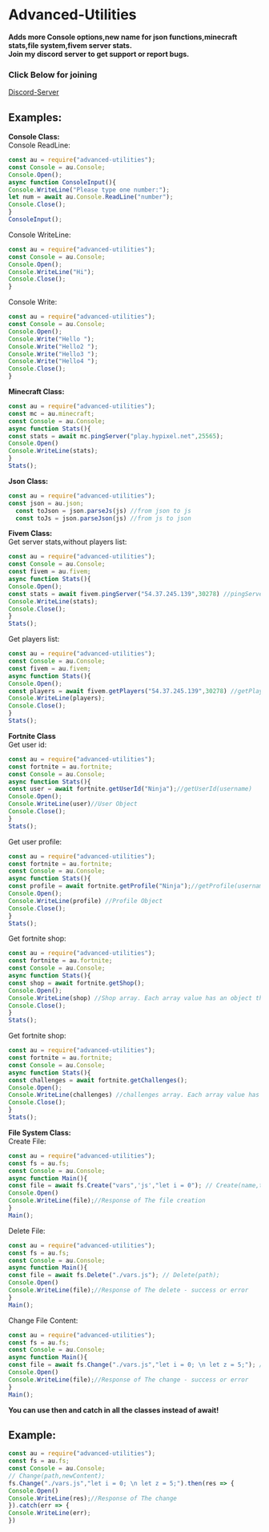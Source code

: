 # Advanced-Utilities
**Adds more Console options,new name for json functions,minecraft stats,file system,fivem server stats.** <br/>
**Join my discord server to get support or report bugs.** 
### Click Below for joining ###
[Discord-Server](https://discord.gg/Ykwr258WSK)
## Examples:  
**Console Class:** \
Console ReadLine:
```javascript
const au = require("advanced-utilities");
const Console = au.Console;
Console.Open();
async function ConsoleInput(){
Console.WriteLine("Please type one number:");
let num = await au.Console.ReadLine("number");
Console.Close();
}
ConsoleInput();
```
Console WriteLine:
```javascript
const au = require("advanced-utilities");
const Console = au.Console;
Console.Open();
Console.WriteLine("Hi");
Console.Close();
}
```
Console Write:
```javascript
const au = require("advanced-utilities");
const Console = au.Console;
Console.Open();
Console.Write("Hello ");
Console.Write("Hello2 ");
Console.Write("Hello3 ");
Console.Write("Hello4 ");
Console.Close();
}
```
**Minecraft Class:**
```javascript
const au = require("advanced-utilities");
const mc = au.minecraft;
const Console = au.Console;
async function Stats(){
const stats = await mc.pingServer("play.hypixel.net",25565);
Console.Open()
Console.WriteLine(stats);
}
Stats();
```
**Json Class:**
```javascript
const au = require("advanced-utilities");
const json = au.json;
  const toJson = json.parseJs(js) //from json to js
  const toJs = json.parseJson(js) //from js to json
```
**Fivem Class:** <br/>
Get server stats,without players list:
```javascript
const au = require("advanced-utilities");
const Console = au.Console;
const fivem = au.fivem;
async function Stats(){
Console.Open();
const stats = await fivem.pingServer("54.37.245.139",30278) //pingServer(ip,port)
Console.WriteLine(stats);
Console.Close();
}
Stats();
```
Get players list:
```javascript 
const au = require("advanced-utilities");
const Console = au.Console;
const fivem = au.fivem;
async function Stats(){
Console.Open();
const players = await fivem.getPlayers("54.37.245.139",30278) //getPlayers(ip,port)
Console.WriteLine(players);
Console.Close();
}
Stats();
```
**Fortnite Class** <br/>
Get user id:
```js
const au = require("advanced-utilities");
const fortnite = au.fortnite;
const Console = au.Console;
async function Stats(){
const user = await fortnite.getUserId("Ninja");//getUserId(username)
Console.Open();
Console.WriteLine(user)//User Object
Console.Close();
}
Stats();
```
Get user profile:
```js
const au = require("advanced-utilities");
const fortnite = au.fortnite;
const Console = au.Console;
async function Stats(){
const profile = await fortnite.getProfile("Ninja");//getProfile(username or id,platform),If you don't specfic a platform,The platform will be pc.
Console.Open();
Console.WriteLine(profile) //Profile Object
Console.Close();
}
Stats();
```
Get fortnite shop:
```js
const au = require("advanced-utilities");
const fortnite = au.fortnite;
const Console = au.Console;
async function Stats(){
const shop = await fortnite.getShop();
Console.Open();
Console.WriteLine(shop) //Shop array. Each array value has an object that contains a details about specific item.
Console.Close();
}
Stats();
```
Get fortnite shop:
```js
const au = require("advanced-utilities");
const fortnite = au.fortnite;
const Console = au.Console;
async function Stats(){
const challenges = await fortnite.getChallenges();
Console.Open();
Console.WriteLine(challenges) //challenges array. Each array value has an object that contains a details about specific challenge.
Console.Close();
}
Stats();
```
**File System Class:** <br/>
Create File:
```javascript
const au = require("advanced-utilities");
const fs = au.fs;
const Console = au.Console;
async function Main(){
const file = await fs.Create("vars",'js',"let i = 0"); // Create(name,type,content);
Console.Open()
Console.WriteLine(file);//Response of The file creation
}
Main();
```
Delete File:
```javascript
const au = require("advanced-utilities");
const fs = au.fs;
const Console = au.Console;
async function Main(){
const file = await fs.Delete("./vars.js"); // Delete(path);
Console.Open()
Console.WriteLine(file);//Response of The delete - success or error
}
Main();
```
Change File Content:
```javascript
const au = require("advanced-utilities");
const fs = au.fs;
const Console = au.Console;
async function Main(){
const file = await fs.Change("./vars.js","let i = 0; \n let z = 5;"); // Change(path,newContent);
Console.Open()
Console.WriteLine(file);//Response of The change - success or error
}
Main();
```
**You can use then and catch in all the classes instead of await!**
## Example: ##
```javascript
const au = require("advanced-utilities");
const fs = au.fs;
const Console = au.Console;
// Change(path,newContent);
fs.Change("./vars.js","let i = 0; \n let z = 5;").then(res => {
Console.Open()
Console.WriteLine(res);//Response of The change 
}).catch(err => {
Console.WriteLine(err);
})
```
